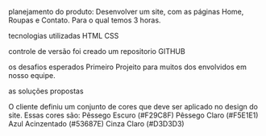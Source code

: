 planejamento do produto: Desenvolver um  site, com as páginas Home, Roupas e Contato. Para o qual temos 3 horas.

tecnologias utilizadas
HTML
CSS

controle de versão
foi creado um repositorio GITHUB

os desafios esperados
Primeiro Projeito para muitos dos envolvidos em nosso equipe.

as soluções propostas

O cliente definiu um conjunto de cores que deve ser aplicado no design do site. Essas cores são:
Pêssego Escuro (#F29C8F)
Pêssego Claro (#F5E1E1)
Azul Acinzentado (#53687E)
Cinza Claro (#D3D3D3)

